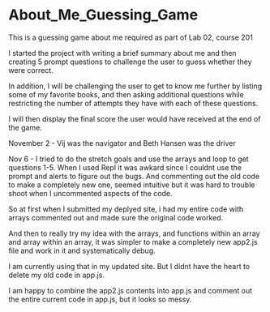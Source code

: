 # About_Me_Guessing_Game
This is a guessing game about me required as part of Lab 02, course 201

I started the project with writing a brief summary about me and then creating 5 prompt questions to challenge the user to guess whether they were correct. 

In addition, I will be challenging the user to get to know me further by listing some of my favorite books, and then asking additional questions while restricting the number of attempts they have with each of these questions. 

I will then display the final score the user would have received at the end of the game. 

November 2 - Vij was the navigator and Beth Hansen was the driver

Nov 6 - I tried to do the stretch goals and use the arrays and loop to get questions 1-5.  When I used Repl it was awkard since I couldnt use the prompt and alerts to figure out the bugs.  And commenting out the old code to make a completely new one, seemed intuitive but it was hard to trouble shoot when I uncommented aspects of the code.  

So at first when I submitted my deplyed site, i had my entire code with arrays commented out and made sure the original code worked.

And then to really try my idea with the arrays, and functions within an array and array within an array, it was simpler to make a completely new app2.js file and work in it and systematically debug.  

I am currently using that in my updated site.  But I didnt have the heart to delete my old code in app.js.

I am happy to combine the app2.js contents into app.js and comment out the entire current code in app.js, but it looks so messy. 

